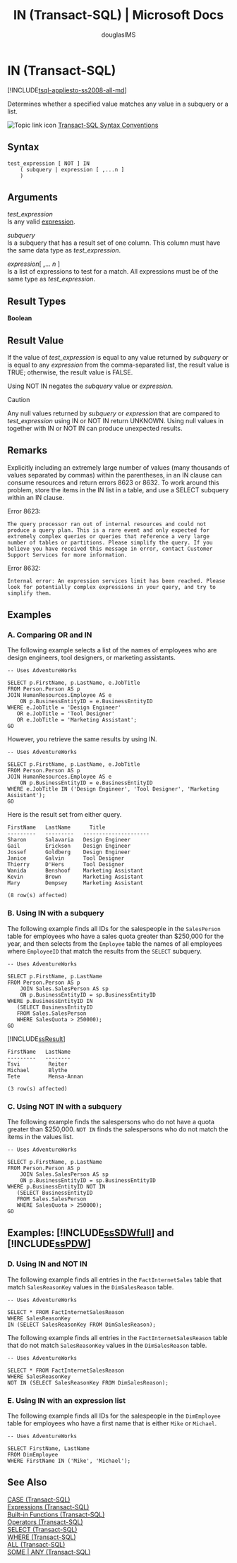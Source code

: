 ﻿---
title: "IN (Transact-SQL) | Microsoft Docs"
ms.custom: ""
ms.date: "08/29/2016"
ms.prod: sql
ms.prod_service: "database-engine, sql-database, sql-data-warehouse, pdw"
ms.reviewer: ""
ms.suite: "sql"
ms.technology: t-sql
ms.tgt_pltfrm: ""
ms.topic: "language-reference"
f1_keywords: 
  - "IN_TSQL"
  - "IN"
dev_langs: 
  - "TSQL"
helpviewer_keywords: 
  - "values [SQL Server], matching"
  - "NOT IN keyword"
  - "8623 (Database Engine error)"
  - "matching values in subquery or list [SQL Server]"
  - "IN keyword"
  - "8632 (Database Engine error)"
ms.assetid: 4419de73-96b1-4dfe-8500-f4507915db04
caps.latest.revision: 37
author: "douglaslMS"
ms.author: "douglasl"
manager: craigg
monikerRange: ">= aps-pdw-2016 || = azuresqldb-current || = azure-sqldw-latest || >= sql-server-2016 || = sqlallproducts-allversions"
---
# IN (Transact-SQL)
[!INCLUDE[tsql-appliesto-ss2008-all-md](../../includes/tsql-appliesto-ss2008-all-md.md)]

  Determines whether a specified value matches any value in a subquery or a list.  
  
 ![Topic link icon](../../database-engine/configure-windows/media/topic-link.gif "Topic link icon") [Transact-SQL Syntax Conventions](../../t-sql/language-elements/transact-sql-syntax-conventions-transact-sql.md)  
  
## Syntax  
  
```  
test_expression [ NOT ] IN   
    ( subquery | expression [ ,...n ]  
    )   
```  
  
## Arguments  
 *test_expression*  
 Is any valid [expression](../../t-sql/language-elements/expressions-transact-sql.md).  
  
 *subquery*  
 Is a subquery that has a result set of one column. This column must have the same data type as *test_expression*.  
  
 *expression*[ **,**... *n* ]  
 Is a list of expressions to test for a match. All expressions must be of the same type as *test_expression*.  
  
## Result Types  
 **Boolean**  
  
## Result Value  
 If the value of *test_expression* is equal to any value returned by *subquery* or is equal to any *expression* from the comma-separated list, the result value is TRUE; otherwise, the result value is FALSE.  
  
 Using NOT IN negates the *subquery* value or *expression*.  
  
> [!CAUTION]  
>  Any null values returned by *subquery* or *expression* that are compared to *test_expression* using IN or NOT IN return UNKNOWN. Using null values in together with IN or NOT IN can produce unexpected results.  
  
## Remarks  
 Explicitly including an extremely large number of values (many thousands of values separated by commas) within the parentheses, in an IN clause can consume resources and return errors 8623 or 8632. To work around this problem, store the items in the IN list in a table, and use a SELECT subquery within an IN clause.  
  
 Error 8623:  
  
 `The query processor ran out of internal resources and could not produce a query plan. This is a rare event and only expected for extremely complex queries or queries that reference a very large number of tables or partitions. Please simplify the query. If you believe you have received this message in error, contact Customer Support Services for more information.`  
  
 Error 8632:  
  
 `Internal error: An expression services limit has been reached. Please look for potentially complex expressions in your query, and try to simplify them.`  
  
## Examples  
  
### A. Comparing OR and IN  
 The following example selects a list of the names of employees who are design engineers, tool designers, or marketing assistants.  
  
```  
-- Uses AdventureWorks  
  
SELECT p.FirstName, p.LastName, e.JobTitle  
FROM Person.Person AS p  
JOIN HumanResources.Employee AS e  
    ON p.BusinessEntityID = e.BusinessEntityID  
WHERE e.JobTitle = 'Design Engineer'   
   OR e.JobTitle = 'Tool Designer'   
   OR e.JobTitle = 'Marketing Assistant';  
GO  
```  
  
 However, you retrieve the same results by using IN.  
  
```  
-- Uses AdventureWorks  
  
SELECT p.FirstName, p.LastName, e.JobTitle  
FROM Person.Person AS p  
JOIN HumanResources.Employee AS e  
    ON p.BusinessEntityID = e.BusinessEntityID  
WHERE e.JobTitle IN ('Design Engineer', 'Tool Designer', 'Marketing Assistant');  
GO  
```  
  
 Here is the result set from either query.  
  
```  
FirstName   LastName      Title  
---------   ---------   ---------------------  
Sharon      Salavaria   Design Engineer                                     
Gail        Erickson    Design Engineer                                     
Jossef      Goldberg    Design Engineer                                     
Janice      Galvin      Tool Designer                                       
Thierry     D'Hers      Tool Designer                                       
Wanida      Benshoof    Marketing Assistant                                 
Kevin       Brown       Marketing Assistant                                 
Mary        Dempsey     Marketing Assistant                                 
  
(8 row(s) affected)  
```  
  
### B. Using IN with a subquery  
 The following example finds all IDs for the salespeople in the `SalesPerson` table for employees who have a sales quota greater than $250,000 for the year, and then selects from the `Employee` table the names of all employees where `EmployeeID` that match the results from the `SELECT` subquery.  
  
```  
-- Uses AdventureWorks  
  
SELECT p.FirstName, p.LastName  
FROM Person.Person AS p  
    JOIN Sales.SalesPerson AS sp  
    ON p.BusinessEntityID = sp.BusinessEntityID  
WHERE p.BusinessEntityID IN  
   (SELECT BusinessEntityID  
   FROM Sales.SalesPerson  
   WHERE SalesQuota > 250000);  
GO  
```  
  
 [!INCLUDE[ssResult](../../includes/ssresult-md.md)]  
  
```  
FirstName   LastName                                             
---------   --------   
Tsvi         Reiter                                              
Michael      Blythe                                              
Tete         Mensa-Annan                                         
  
(3 row(s) affected)  
```  
  
### C. Using NOT IN with a subquery  
 The following example finds the salespersons who do not have a quota greater than $250,000. `NOT IN` finds the salespersons who do not match the items in the values list.  
  
```  
-- Uses AdventureWorks  
  
SELECT p.FirstName, p.LastName  
FROM Person.Person AS p  
    JOIN Sales.SalesPerson AS sp  
    ON p.BusinessEntityID = sp.BusinessEntityID  
WHERE p.BusinessEntityID NOT IN  
   (SELECT BusinessEntityID  
   FROM Sales.SalesPerson  
   WHERE SalesQuota > 250000);  
GO  
```  
  
## Examples: [!INCLUDE[ssSDWfull](../../includes/sssdwfull-md.md)] and [!INCLUDE[ssPDW](../../includes/sspdw-md.md)]  
  
### D. Using IN and NOT IN  
 The following example finds all entries in the `FactInternetSales` table that match `SalesReasonKey` values in the `DimSalesReason` table.  
  
```  
-- Uses AdventureWorks  
  
SELECT * FROM FactInternetSalesReason   
WHERE SalesReasonKey   
IN (SELECT SalesReasonKey FROM DimSalesReason);   
```  
  
 The following example finds all entries in the `FactInternetSalesReason` table that do not match `SalesReasonKey` values in the `DimSalesReason` table.  
  
```  
-- Uses AdventureWorks  
  
SELECT * FROM FactInternetSalesReason   
WHERE SalesReasonKey   
NOT IN (SELECT SalesReasonKey FROM DimSalesReason);  
```  
  
### E. Using IN with an expression list  
 The following example finds all IDs for the salespeople in the `DimEmployee` table for employees who have a first name that is either `Mike` or `Michael`.  
  
```  
-- Uses AdventureWorks  
  
SELECT FirstName, LastName  
FROM DimEmployee  
WHERE FirstName IN ('Mike', 'Michael');  
```  
  
## See Also  
 [CASE &#40;Transact-SQL&#41;](../../t-sql/language-elements/case-transact-sql.md)   
 [Expressions &#40;Transact-SQL&#41;](../../t-sql/language-elements/expressions-transact-sql.md)   
 [Built-in Functions &#40;Transact-SQL&#41;](~/t-sql/functions/functions.md)   
 [Operators &#40;Transact-SQL&#41;](../../t-sql/language-elements/operators-transact-sql.md)   
 [SELECT &#40;Transact-SQL&#41;](../../t-sql/queries/select-transact-sql.md)   
 [WHERE &#40;Transact-SQL&#41;](../../t-sql/queries/where-transact-sql.md)   
 [ALL &#40;Transact-SQL&#41;](../../t-sql/language-elements/all-transact-sql.md)   
 [SOME &#124; ANY &#40;Transact-SQL&#41;](../../t-sql/language-elements/some-any-transact-sql.md)  
  
  



